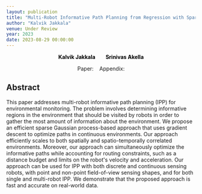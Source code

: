 ```yaml
---
layout: publication
title: "Multi-Robot Informative Path Planning from Regression with Sparse Gaussian Processes"
author: "Kalvik Jakkala"
venue: Under Review
year: 2023
date: 2023-08-29 00:00:00
---
```


<p>
<center>
  <a href="https://itskalvik.github.io/cv.html"
   style="text-decoration: none"><b style="color:Black">Kalvik Jakkala</b></a>
   &nbsp;&nbsp;
  &nbsp;&nbsp;
  <a href="https://webpages.uncc.edu/sakella/"
   style="text-decoration: none"><b style="color:Black">Srinivas Akella</b></a>
</center>
</p>

<center>
Paper: <a href="https://arxiv.org/pdf/2309.07050.pdf"><span style="color: #4285F4;"><i class="fa fa-file-text"></i></span></a>
&nbsp;&nbsp;
Appendix: <a href="https://nbviewer.org/github/itskalvik/itskalvik.github.io/blob/gh-pages/assets/SGP_IPP_APP.pdf"><span style="color: #4285F4;"><i class="fa fa-file-text"></i></span></a>
</center>

## Abstract
This paper addresses multi-robot informative path planning (IPP) for environmental monitoring.  The problem involves determining informative regions in the environment that should be visited by robots in order to gather the most amount of information about the environment. We propose an efficient sparse Gaussian process-based approach that uses gradient descent to optimize paths in continuous environments. Our approach efficiently scales to both spatially and spatio-temporally correlated environments. Moreover, our approach can simultaneously optimize the informative paths while accounting for routing constraints, such as a distance budget and limits on the robot's velocity and acceleration. Our approach can be used for IPP with both discrete and continuous sensing robots, with point and non-point field-of-view sensing shapes, and for both single and multi-robot IPP. We demonstrate that the proposed approach is fast and accurate on real-world data.
